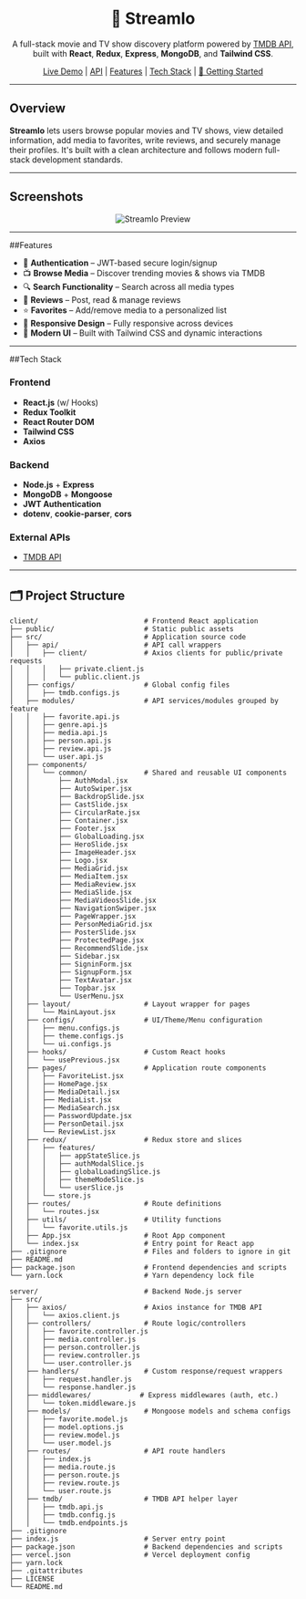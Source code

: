 <h1 align="center">🎥 StreamIo</h1>

<p align="center">
  A full-stack movie and TV show discovery platform powered by <a href="https://www.themoviedb.org/">TMDB API</a>, built with <strong>React</strong>, <strong>Redux</strong>, <strong>Express</strong>, <strong>MongoDB</strong>, and <strong>Tailwind CSS</strong>.
</p>

<p align="center">
  <a href="https://streamio.vercel.app" target="_blank">Live Demo</a> | 
  <a href="https://streamio-tan.vercel.app/" target="_blank">API</a> | 
  <a href="#-features">Features</a> | 
  <a href="#-tech-stack">Tech Stack</a> | 
  <a href="#-getting-started">🚀 Getting Started</a>
</p>

---

## Overview

**StreamIo** lets users browse popular movies and TV shows, view detailed information, add media to favorites, write reviews, and securely manage their profiles. It's built with a clean architecture and follows modern full-stack development standards.

---

## Screenshots

<p align="center">
  <img src="https://github.com/user-attachments/assets/97cc281c-247d-4b43-9378-2b4c1bffc38b" alt="StreamIo Preview" />
</p>

---

##Features

- 🔐 **Authentication** – JWT-based secure login/signup  
- 📺 **Browse Media** – Discover trending movies & shows via TMDB  
- 🔍 **Search Functionality** – Search across all media types  
- 📝 **Reviews** – Post, read & manage reviews  
- ⭐ **Favorites** – Add/remove media to a personalized list  
- 🌈 **Responsive Design** – Fully responsive across devices  
- 🎨 **Modern UI** – Built with Tailwind CSS and dynamic interactions  

---

##Tech Stack

### Frontend
- **React.js** (w/ Hooks)
- **Redux Toolkit**
- **React Router DOM**
- **Tailwind CSS**
- **Axios**

### Backend
- **Node.js** + **Express**
- **MongoDB** + **Mongoose**
- **JWT Authentication**
- **dotenv**, **cookie-parser**, **cors**

### External APIs
- [TMDB API](https://www.themoviedb.org/documentation/api)

---

## 🗂 Project Structure
```
client/                          # Frontend React application
├── public/                      # Static public assets
├── src/                         # Application source code
│   ├── api/                     # API call wrappers
│   │   ├── client/              # Axios clients for public/private requests
│   │   │   ├── private.client.js
│   │   │   └── public.client.js
│   ├── configs/                 # Global config files
│   │   ├── tmdb.configs.js
│   ├── modules/                 # API services/modules grouped by feature
│   │   ├── favorite.api.js
│   │   ├── genre.api.js
│   │   ├── media.api.js
│   │   ├── person.api.js
│   │   ├── review.api.js
│   │   └── user.api.js
│   ├── components/
│   │   └── common/              # Shared and reusable UI components
│   │       ├── AuthModal.jsx
│   │       ├── AutoSwiper.jsx
│   │       ├── BackdropSlide.jsx
│   │       ├── CastSlide.jsx
│   │       ├── CircularRate.jsx
│   │       ├── Container.jsx
│   │       ├── Footer.jsx
│   │       ├── GlobalLoading.jsx
│   │       ├── HeroSlide.jsx
│   │       ├── ImageHeader.jsx
│   │       ├── Logo.jsx
│   │       ├── MediaGrid.jsx
│   │       ├── MediaItem.jsx
│   │       ├── MediaReview.jsx
│   │       ├── MediaSlide.jsx
│   │       ├── MediaVideosSlide.jsx
│   │       ├── NavigationSwiper.jsx
│   │       ├── PageWrapper.jsx
│   │       ├── PersonMediaGrid.jsx
│   │       ├── PosterSlide.jsx
│   │       ├── ProtectedPage.jsx
│   │       ├── RecommendSlide.jsx
│   │       ├── Sidebar.jsx
│   │       ├── SigninForm.jsx
│   │       ├── SignupForm.jsx
│   │       ├── TextAvatar.jsx
│   │       ├── Topbar.jsx
│   │       └── UserMenu.jsx
│   ├── layout/                  # Layout wrapper for pages
│   │   └── MainLayout.jsx
│   ├── configs/                 # UI/Theme/Menu configuration
│   │   ├── menu.configs.js
│   │   ├── theme.configs.js
│   │   └── ui.configs.js
│   ├── hooks/                   # Custom React hooks
│   │   └── usePrevious.jsx
│   ├── pages/                   # Application route components
│   │   ├── FavoriteList.jsx
│   │   ├── HomePage.jsx
│   │   ├── MediaDetail.jsx
│   │   ├── MediaList.jsx
│   │   ├── MediaSearch.jsx
│   │   ├── PasswordUpdate.jsx
│   │   ├── PersonDetail.jsx
│   │   └── ReviewList.jsx
│   ├── redux/                   # Redux store and slices
│   │   ├── features/
│   │   │   ├── appStateSlice.js
│   │   │   ├── authModalSlice.js
│   │   │   ├── globalLoadingSlice.js
│   │   │   ├── themeModeSlice.js
│   │   │   └── userSlice.js
│   │   └── store.js
│   ├── routes/                  # Route definitions
│   │   └── routes.jsx
│   ├── utils/                   # Utility functions
│   │   └── favorite.utils.js
│   ├── App.jsx                  # Root App component
│   └── index.jsx                # Entry point for React app
├── .gitignore                   # Files and folders to ignore in git
├── README.md
├── package.json                 # Frontend dependencies and scripts
└── yarn.lock                    # Yarn dependency lock file

server/                          # Backend Node.js server
├── src/
│   ├── axios/                   # Axios instance for TMDB API
│   │   └── axios.client.js
│   ├── controllers/             # Route logic/controllers
│   │   ├── favorite.controller.js
│   │   ├── media.controller.js
│   │   ├── person.controller.js
│   │   ├── review.controller.js
│   │   └── user.controller.js
│   ├── handlers/                # Custom response/request wrappers
│   │   ├── request.handler.js
│   │   └── response.handler.js
│   ├── middlewares/            # Express middlewares (auth, etc.)
│   │   └── token.middleware.js
│   ├── models/                  # Mongoose models and schema configs
│   │   ├── favorite.model.js
│   │   ├── model.options.js
│   │   ├── review.model.js
│   │   └── user.model.js
│   ├── routes/                  # API route handlers
│   │   ├── index.js
│   │   ├── media.route.js
│   │   ├── person.route.js
│   │   ├── review.route.js
│   │   └── user.route.js
│   ├── tmdb/                    # TMDB API helper layer
│   │   ├── tmdb.api.js
│   │   ├── tmdb.config.js
│   │   └── tmdb.endpoints.js
├── .gitignore
├── index.js                     # Server entry point
├── package.json                 # Backend dependencies and scripts
├── vercel.json                  # Vercel deployment config
├── yarn.lock
├── .gitattributes
├── LICENSE
└── README.md
```


